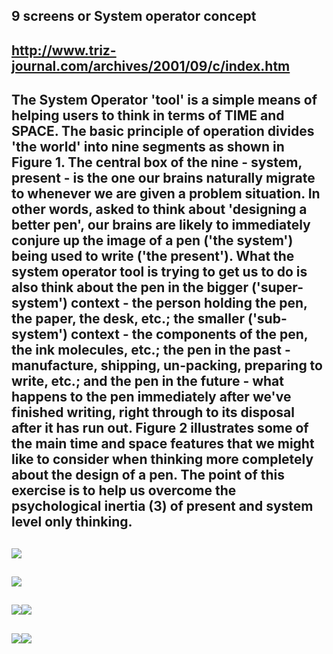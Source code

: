 ## 9 screens or System operator concept

## <http://www.triz-journal.com/archives/2001/09/c/index.htm>

## 

## The System Operator 'tool' is a simple means of helping users to think in terms of TIME and SPACE. The basic principle of operation divides 'the world' into nine segments as shown in Figure 1. The central box of the nine - system, present - is the one our brains naturally migrate to whenever we are given a problem situation. In other words, asked to think about 'designing a better pen', our brains are likely to immediately conjure up the image of a pen ('the system') being used to write ('the present'). What the system operator tool is trying to get us to do is also think about the pen in the bigger ('super-system') context - the person holding the pen, the paper, the desk, etc.; the smaller ('sub-system') context - the components of the pen, the ink molecules, etc.; the pen in the past - manufacture, shipping, un-packing, preparing to write, etc.; and the pen in the future - what happens to the pen immediately after we've finished writing, right through to its disposal after it has run out. Figure 2 illustrates some of the main time and space features that we might like to consider when thinking more completely about the design of a pen. The point of this exercise is to help us overcome the psychological inertia (3) of present and system level only thinking.

## 

## ![](C:\Users\User\OneDrive\Scripts\DirksWiki\docs\General\media_TRIZ/media/image1.png)

## ![](C:\Users\User\OneDrive\Scripts\DirksWiki\docs\General\media_TRIZ/media/image2.png)

## 

## 

## ![](C:\Users\User\OneDrive\Scripts\DirksWiki\docs\General\media_TRIZ/media/image3.png)![](C:\Users\User\OneDrive\Scripts\DirksWiki\docs\General\media_TRIZ/media/image4.png)

## 

## ![](C:\Users\User\OneDrive\Scripts\DirksWiki\docs\General\media_TRIZ/media/image5.png)![](C:\Users\User\OneDrive\Scripts\DirksWiki\docs\General\media_TRIZ/media/image6.png)
